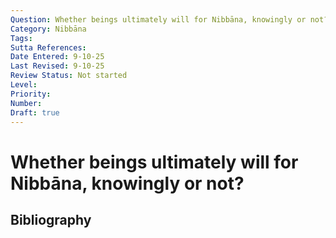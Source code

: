 ```yaml
---
Question: Whether beings ultimately will for Nibbāna, knowingly or not?
Category: Nibbāna
Tags: 
Sutta References: 
Date Entered: 9-10-25
Last Revised: 9-10-25
Review Status: Not started
Level: 
Priority: 
Number: 
Draft: true
---
```


# Whether beings ultimately will for Nibbāna, knowingly or not?

## Bibliography

<!-- 

Notes:



-->